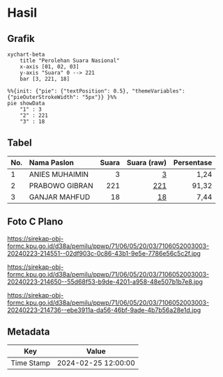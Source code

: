 # Hasil

## Grafik

```mermaid
xychart-beta
    title "Perolehan Suara Nasional"
    x-axis [01, 02, 03]
    y-axis "Suara" 0 --> 221
    bar [3, 221, 18]
```

```mermaid
%%{init: {"pie": {"textPosition": 0.5}, "themeVariables": {"pieOuterStrokeWidth": "5px"}} }%%
pie showData
    "1" : 3
    "2" : 221
    "3" : 18
```

## Tabel

| No. | Nama Paslon    | Suara | Suara (raw) | Persentase |
|:--- |:-------------- | -----:| -----------:| ----------:|
| 1   | ANIES MUHAIMIN | 3     | [3][p-1]    | 1,24       |
| 2   | PRABOWO GIBRAN | 221   | [221][p-2]  | 91,32      |
| 3   | GANJAR MAHFUD  | 18    | [18][p-3]   | 7,44       |


[p-1]: https://github.com/gigit-pemilu/pemilu-2024/blob/main/pilpres/hitung-suara/sub/71-sulawesi-utara/sub/06-minahasa-utara/sub/05-dimembe/sub/2003-matungkas/sub/003-tps/sub/paslon-1.txt
[p-2]: https://github.com/gigit-pemilu/pemilu-2024/blob/main/pilpres/hitung-suara/sub/71-sulawesi-utara/sub/06-minahasa-utara/sub/05-dimembe/sub/2003-matungkas/sub/003-tps/sub/paslon-2.txt
[p-3]: https://github.com/gigit-pemilu/pemilu-2024/blob/main/pilpres/hitung-suara/sub/71-sulawesi-utara/sub/06-minahasa-utara/sub/05-dimembe/sub/2003-matungkas/sub/003-tps/sub/paslon-3.txt

## Foto C Plano

https://sirekap-obj-formc.kpu.go.id/d38a/pemilu/ppwp/71/06/05/20/03/7106052003003-20240223-214551--02df903c-0c86-43b1-9e5e-7786e56c5c2f.jpg

https://sirekap-obj-formc.kpu.go.id/d38a/pemilu/ppwp/71/06/05/20/03/7106052003003-20240223-214650--55d68f53-b9de-4201-a958-48e507b1b7e8.jpg

https://sirekap-obj-formc.kpu.go.id/d38a/pemilu/ppwp/71/06/05/20/03/7106052003003-20240223-214736--ebe3911a-da56-46bf-9ade-4b7b56a28e1d.jpg


## Metadata

| Key        | Value               |
| ---------- | ------------------- |
| Time Stamp | 2024-02-25 12:00:00 |



